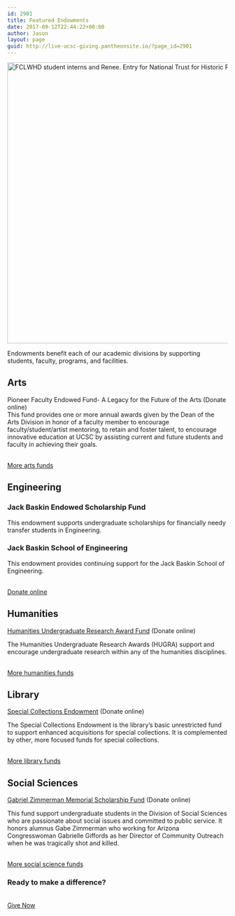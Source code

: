 ```yaml
---
id: 2901
title: Featured Endowments
date: 2017-09-12T22:44:22+00:00
author: Jason
layout: page
guid: http://live-ucsc-giving.pantheonsite.io/?page_id=2901
---
```

<img src="http://live-ucsc-giving.pantheonsite.io/wp-content/uploads/2017/09/this-place-matters.jpg" alt="FCLWHD student interns and Renee. Entry for National Trust for Historic Preservation's This Place Matters campaign." itemprop="image" height="642" width="1200" /> 

Endowments benefit each of our academic divisions by supporting students, faculty, programs, and facilities.

## Arts  


Pioneer Faculty Endowed Fund- A Legacy for the Future of the Arts (Donate online)  
This fund provides one or more annual awards given by the Dean of the Arts Division in honor of a faculty member to encourage faculty/student/artist mentoring, to retain and foster talent, to encourage innovative education at UCSC by assisting current and future students and faculty in achieving their goals.

<a href="http://arts.ucsc.edu/giving/endowments" target="_self" role="button"><br /> More arts funds<br /> </a>

## Engineering  


### Jack Baskin Endowed Scholarship Fund

This endowment supports undergraduate scholarships for financially needy transfer students in Engineering.

### Jack Baskin School of Engineering

This endowment provides continuing support for the Jack Baskin School of Engineering.

<a href="http://connect.ucsc.edu/givenow" target="_self" role="button"><br /> Donate online<br /> </a>

## Humanities  


[Humanities Undergraduate Research Award Fund](http://connect.ucsc.edu/givenow) (Donate online)

The Humanities Undergraduate Research Awards (HUGRA) support and encourage undergraduate research within any of the humanities disciplines.

<a href="http://humanities.ucsc.edu/about/giving/endowments/index.html" target="_self" role="button"><br /> More humanities funds<br /> </a>

## Library  


[Special Collections Endowment](http://connect.ucsc.edu/givenow) (Donate online)

The Special Collections Endowment is the library&#8217;s basic unrestricted fund to support enhanced acquisitions for special collections. It is complemented by other, more focused funds for special collections.

<a href="http://library.ucsc.edu/giving/endowments/endow-a-collection" target="_self" role="button"><br /> More library funds<br /> </a>

## Social Sciences  


[Gabriel Zimmerman Memorial Scholarship Fund](http://connect.ucsc.edu/givenow) (Donate online)

This fund support undergraduate students in the Division of Social Sciences who are passionate about social issues and committed to public service. It honors alumnus Gabe Zimmerman who working for Arizona Congresswoman Gabrielle Giffords as her Director of Community Outreach when he was tragically shot and killed.

<a href="http://socialsciences.ucsc.edu/support-us/endowments/index.html" target="_self" role="button"><br /> More social science funds<br /> </a>

### Ready to make a difference?

<a href="http://connect.ucsc.edu/givenow" target="_self" role="button"><br /> Give Now<br /> </a>
